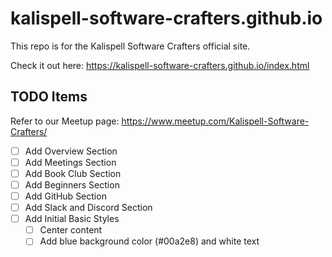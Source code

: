 # kalispell-software-crafters.github.io

This repo is for the Kalispell Software Crafters official site.

Check it out here: https://kalispell-software-crafters.github.io/index.html

## TODO Items

Refer to our Meetup page: https://www.meetup.com/Kalispell-Software-Crafters/

- [ ] Add Overview Section
- [ ] Add Meetings Section
- [ ] Add Book Club Section
- [ ] Add Beginners Section
- [ ] Add GitHub Section
- [ ] Add Slack and Discord Section
- [ ] Add Initial Basic Styles
  - [ ] Center content
  - [ ] Add blue background color (#00a2e8) and white text
